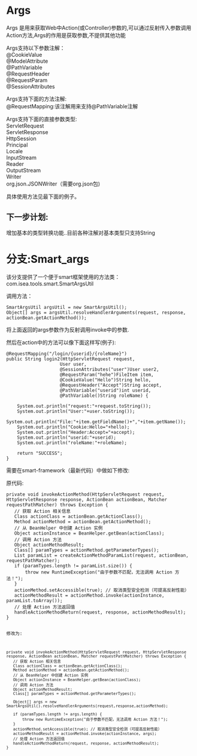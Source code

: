 Args
==================

Args 是用来获取Web中Action(或Controller)参数的,可以通过反射传入参数调用Action方法,Args的作用是获取参数,不提供其他功能

Args支持以下参数注解：<br>
@CookieValue<br>
@ModelAttribute<br>
@PathVariable<br>
@RequestHeader<br>
@RequestParam<br>
@SessionAttributes<br>

Args支持下面的方法注解:<br>
@RequestMapping:该注解用来支持@PathVariable注解<br>

Args支持下面的直接参数类型:<br>
ServletRequest<br>
ServletResponse<br>
HttpSession<br>
Principal<br>
Locale<br>
InputStream<br>
Reader<br>
OutputStream<br>
Writer<br>
org.json.JSONWriter（需要org.json包)<br>

具体使用方法见最下面的例子。<br>

<h2>下一步计划:</h2>
增加基本的类型转换功能..目前各种注解对基本类型只支持String

分支:Smart_args
=======
该分支提供了一个便于smart框架使用的方法类：com.isea.tools.smart.SmartArgsUtil<br>

调用方法：
<pre><code>SmartArgsUtil argsUtil = new SmartArgsUtil();
Object[] args = argsUtil.resolveHandlerArguments(request, response, actionBean.getActionMethod());
</code></pre>
将上面返回的args参数作为反射调用invoke中的参数.

然后在action中的方法可以像下面这样写(例子):
<pre><code>@RequestMapping("/login/{userid}/{roleName}")
public String login2(HttpServletRequest request,
                    User user,
                    @SessionAttributes("user")User user2,
                    @RequestParam("hehe")FileItem item,
                    @CookieValue("Hello")String hello,
                    @RequestHeader("Accept")String accept,
                    @PathVariable("userid")int userid,
                    @PathVariable()String roleName) {

    System.out.println("request:"+request.toString());
    System.out.println("User:"+user.toString());
    System.out.println("File:"+item.getFieldName()+","+item.getName());
    System.out.println("Cookie:Hello="+hello);
    System.out.println("Header:Accept="+accept);
    System.out.println("userid:"+userid);
    System.out.println("roleName:"+roleName);

    return "SUCCESS";
}</code></pre>



需要在smart-framework（最新代码）中做如下修改:

原代码:
<pre><code>private void invokeActionMethod(HttpServletRequest request, HttpServletResponse response, ActionBean actionBean, Matcher requestPathMatcher) throws Exception {
   // 获取 Action 相关信息
   Class<?> actionClass = actionBean.getActionClass();
   Method actionMethod = actionBean.getActionMethod();
   // 从 BeanHelper 中创建 Action 实例
   Object actionInstance = BeanHelper.getBean(actionClass);
   // 调用 Action 方法
   Object actionMethodResult;
   Class<?>[] paramTypes = actionMethod.getParameterTypes();
   List<Object> paramList = createActionMethodParamList(request, actionBean, requestPathMatcher);
   if (paramTypes.length != paramList.size()) {
       throw new RuntimeException("由于参数不匹配，无法调用 Action 方法！");
   }
   actionMethod.setAccessible(true); // 取消类型安全检测（可提高反射性能）
   actionMethodResult = actionMethod.invoke(actionInstance, paramList.toArray());
   // 处理 Action 方法返回值
   handleActionMethodReturn(request, response, actionMethodResult);
}</code></pre>


修改为:
<pre><code>private void invokeActionMethod(HttpServletRequest request, HttpServletResponse response, ActionBean actionBean, Matcher requestPathMatcher) throws Exception {
   // 获取 Action 相关信息
   Class<?> actionClass = actionBean.getActionClass();
   Method actionMethod = actionBean.getActionMethod();
   // 从 BeanHelper 中创建 Action 实例
   Object actionInstance = BeanHelper.getBean(actionClass);
   // 调用 Action 方法
   Object actionMethodResult;
   Class<?>[] paramTypes = actionMethod.getParameterTypes();

   Object[] args = new SmartArgsUtil().resolveHandlerArguments(request,response,actionMethod);

   if (paramTypes.length != args.length) {
       throw new RuntimeException("由于参数不匹配，无法调用 Action 方法！");
   }
   actionMethod.setAccessible(true); // 取消类型安全检测（可提高反射性能）
   actionMethodResult = actionMethod.invoke(actionInstance, args);
   // 处理 Action 方法返回值
   handleActionMethodReturn(request, response, actionMethodResult);
}</code></pre>
